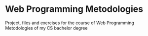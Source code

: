 # Web Programming Metodologies
Project, files and exercises for the course of Web Programming Metodologies of my CS bachelor degree
